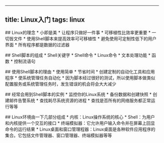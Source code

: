 -----------------------------
title: Linux入门
tags: linux
-----------------------------

## Linux的理念
* 小即是美
* 让程序只做好一件事
* 可移植性比效率更重要
* 一切皆文件
* 使用Shell脚本来提高效率可可移植性
* 避免使用可定制性低下的用户界面
* 所有程序都是数据的过滤器

## Shell脚本的组成
* Shell关键字
* Shell命令
* Linux命令
* 文本处理功能
* 函数
* 控制流语句

## 使用Shell脚本的理由
* 使用简单
* 节省时间
* 创建定制的自动化工具和应用程序
* 使系统管理任务自动化
* 因为脚本经过很好的测试，所以使用脚本做类似配置服务或系统管理任务时，发生错误的机会将会大大减少

## 经常会用到Shell脚本的实例
* 监控你的Linux系统
* 备份数据和创建快照
* 创建邮件告警系统
* 查找耗尽系统资源的进程
* 查找是否所有的网络服务都正常运行等等

## Linux环境由一下几部分组成
* 内核：Linux操作系统的核心
* Shell：为用户和内核提供一个交互的接口
* 终端模拟器：它允许用户输入命令并在屏幕上回显命令的运行结果
* Linux桌面和窗口管理程器：Linux桌面是各种软件应用程序的集合。它包括文件管理器、窗口管理器、终端模拟器等等
